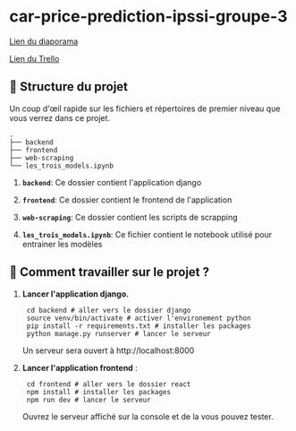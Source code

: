# car-price-prediction-ipssi-groupe-3

[Lien du diaporama](https://testipformation-my.sharepoint.com/:p:/g/personal/m_tarhoult_ecole-ipssi_net/EbC1ND677kxNpbSfeQA6xbcBIPEM23j927lIqrTc3BUMBw?e=D25ncl)

[Lien du Trello](https://trello.com/b/DOmWmeJP/groupe-3-previously-x-car-price-prediction)

## 🧐 Structure du projet

Un coup d'œil rapide sur les fichiers et répertoires de premier niveau que vous verrez dans ce projet.

    .
    ├── backend
    ├── frontend
    ├── web-scraping
    └── les_trois_models.ipynb

1. **`backend`**: Ce dossier contient l'application django

2. **`frontend`**: Ce dossier contient le frontend de l'application

3. **`web-scraping`**: Ce dossier contient les scripts de scrapping

4. **`les_trois_models.ipynb`**: Ce fichier contient le notebook utilisé pour entrainer les modèles

## 🚀 Comment travailler sur le projet ?

1. **Lancer l'application django.**

   ```shell
    cd backend # aller vers le dossier django
    source venv/bin/activate # activer l'environement python
    pip install -r requirements.txt # installer les packages
    python manage.py runserver # lancer le serveur
   ```

   Un serveur sera ouvert à http://localhost:8000

2. **Lancer l'application frontend** :

   ```shell
    cd frontend # aller vers le dossier react
    npm install # installer les packages
    npm run dev # lancer le serveur
   ```

   Ouvrez le serveur affiché sur la console et de la vous pouvez tester.
